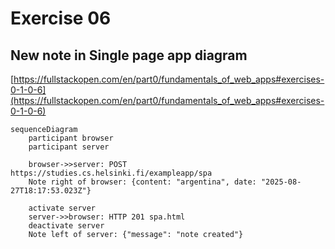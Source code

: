 # Exercise 06 
## New note in Single page app diagram

[https://fullstackopen.com/en/part0/fundamentals_of_web_apps#exercises-0-1-0-6](https://fullstackopen.com/en/part0/fundamentals_of_web_apps#exercises-0-1-0-6)

```mermaid
sequenceDiagram
    participant browser
    participant server 

    browser->>server: POST https://studies.cs.helsinki.fi/exampleapp/spa 
    Note right of browser: {content: "argentina", date: "2025-08-27T18:17:53.023Z"}

    activate server
    server->>browser: HTTP 201 spa.html
    deactivate server
    Note left of server: {"message": "note created"}

```